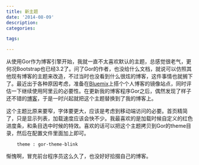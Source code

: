 ```yaml
---
title: 新主题
date: '2014-08-09'
description:
categories:

tags:

---
```


从使用Gor作为博客引擎开始，我就一直不太喜欢默认的主题，总感觉很老气，更何况Bootstrap也已经3.2了。问了Gor的作者，也没给什么文档，就说可以仿照其他现有博客的主题来改造，不过当时也没看到什么很炫的博客，这件事情也就搁下了。最近出于各种原因考虑，准备在[Bluemix](http://bluemix.net)上搭个个人博客的镜像站点，同时评估一下继续使用阿里云的必要性。在更新我的博客程序Gor之后，偶然发现了样子还不错的[博客](http://blog.zerob13.in)，于是一时兴起就把这个主题替换到了我的博客上。

这个主题比原来要窄，字体要更大，应该是考虑到移动端访问的必要。首页精简了，只是显示列表，加载速度应该会快不少。我最喜欢的是加载时候自定义的红色进度条，和条目选中时候的特效。喜欢的话可以把这个主题拷贝到Gor的theme目录，然后在配置文件里面加上即可。

		theme : gor-theme-blink

惭愧啊，冒充前台程序员这么久了，也没好好拾掇自己的博客。